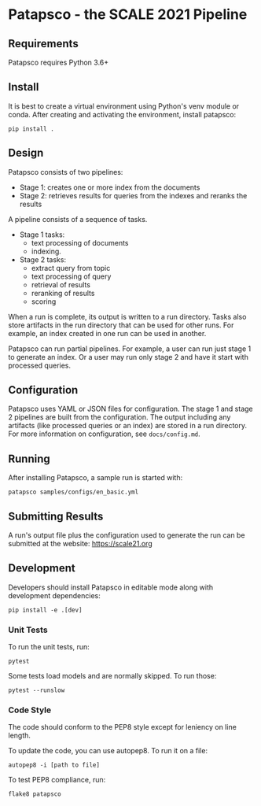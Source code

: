 # Patapsco - the SCALE 2021 Pipeline

## Requirements
Patapsco requires Python 3.6+

## Install
It is best to create a virtual environment using Python's venv module or conda.
After creating and activating the environment, install patapsco:
```
pip install .
```

## Design
Patapsco consists of two pipelines:
  - Stage 1: creates one or more index from the documents
  - Stage 2: retrieves results for queries from the indexes and reranks the results

A pipeline consists of a sequence of tasks.
  - Stage 1 tasks: 
    - text processing of documents 
    - indexing.
  - Stage 2 tasks: 
    - extract query from topic
    - text processing of query
    - retrieval of results
    - reranking of results
    - scoring

When a run is complete, its output is written to a run directory.
Tasks also store artifacts in the run directory that can be used for other runs.
For example, an index created in one run can be used in another.

Patapsco can run partial pipelines.
For example, a user can run just stage 1 to generate an index.
Or a user may run only stage 2 and have it start with processed queries.

## Configuration
Patapsco uses YAML or JSON files for configuration.
The stage 1 and stage 2 pipelines are built from the configuration.
The output including any artifacts (like processed queries or an index) are stored in a run directory.
For more information on configuration, see `docs/config.md`.

## Running
After installing Patapsco, a sample run is started with:
```
patapsco samples/configs/en_basic.yml
```

## Submitting Results
A run's output file plus the configuration used to generate the run can be submitted at the website: 
https://scale21.org

## Development
Developers should install Patapsco in editable mode along with development dependencies:
```
pip install -e .[dev]
```

### Unit Tests
To run the unit tests, run:
```
pytest
```

Some tests load models and are normally skipped. To run those:
```
pytest --runslow
```

### Code Style
The code should conform to the PEP8 style except for leniency on line length.

To update the code, you can use autopep8.
To run it on a file:
```
autopep8 -i [path to file]
```

To test PEP8 compliance, run:
```
flake8 patapsco
```
